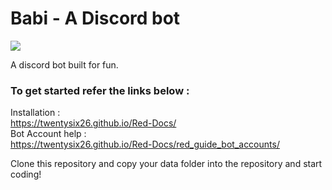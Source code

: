 # Babi - A Discord bot
 [<img src="https://discordapp.com/api/guilds/133049272517001216/widget.png?style=shield">](https://discord.gg/0k4npTwMvTpv9wrh)  

A discord bot built for fun. <br />
### To get started refer the links below : <br />
Installation :<br />
https://twentysix26.github.io/Red-Docs/ <br />
Bot Account help : <br />
https://twentysix26.github.io/Red-Docs/red_guide_bot_accounts/  <br />

Clone this repository and copy your data folder into the repository and start coding!



